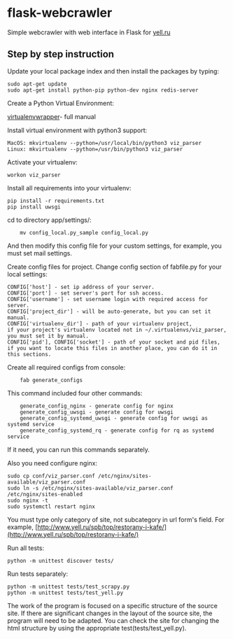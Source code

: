 # flask-webcrawler
Simple webcrawler with web interface in Flask for [yell.ru](http://yell.ru)

## Step by step instruction

Update your local package index and then install the packages by typing:
```
sudo apt-get update
sudo apt-get install python-pip python-dev nginx redis-server
```

Create a Python Virtual Environment:

[virtualenvwrapper](http://virtualenvwrapper.readthedocs.io/en/latest/install.html)- full manual

Install virtual environment with python3 support:
```
MacOS: mkvirtualenv --python=/usr/local/bin/python3 viz_parser
Linux: mkvirtualenv --python=/usr/bin/python3 viz_parser 
```
Activate your virtualenv:
```
workon viz_parser
```
Install all requirements into your virtualenv:
```
pip install -r requirements.txt
pip install uwsgi
```
cd to directory app/settings/:
```
    mv config_local.py_sample config_local.py
```
And then modify this config file for your custom settings, for example, you must set mail settings.

Create config files for project.
Change config section of fabfile.py for your local settings: 
```
CONFIG['host'] - set ip address of your server.
CONFIG['port'] - set server's port for ssh access.
CONFIG['username'] - set username login with required access for server.
CONFIG['project_dir'] - will be auto-generate, but you can set it manual.
CONFIG['virtualenv_dir'] - path of your virtualenv project, 
if your project's virtualenv located not in ~/.virtualenvs/viz_parser, you must set it by manual.
CONFIG['pid'], CONFIG['socket'] - path of your socket and pid files, 
if you want to locate this files in another place, you can do it in this sections.

```
Create all required configs from console:
```
    fab generate_configs    
```
This command included four other commands:
```
    generate_config_nginx - generate config for nginx
    generate_config_uwsgi - generate config for uwsgi
    generate_config_systemd_uwsgi - generate config for uwsgi as systemd service
    generate_config_systemd_rq - generate config for rq as systemd service
```
If it need, you can run this commands separately.

Also you need configure nginx:
```
sudo cp conf/viz_parser.conf /etc/nginx/sites-available/viz_parser.conf
sudo ln -s /etc/nginx/sites-available/viz_parser.conf /etc/nginx/sites-enabled
sudo nginx -t
sudo systemctl restart nginx

```

You must type only category of site, not subcategory in url form's field.
For example, [http://www.yell.ru/spb/top/restorany-i-kafe/](http://www.yell.ru/spb/top/restorany-i-kafe/)

Run all tests:
```
python -m unittest discover tests/
``` 

Run tests separately:
```
python -m unittest tests/test_scrapy.py
python -m unittest tests/test_yell.py
``` 
The work of the program is focused on a specific structure of the source site. If there are significant changes in the layout of the source site, the program will need to be adapted. You can check the site for changing the html structure by using the appropriate test(tests/test_yell.py).